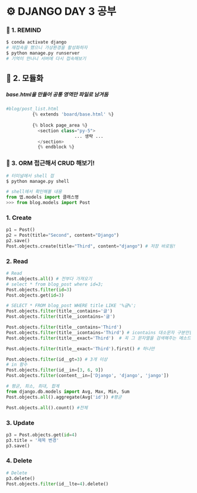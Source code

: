 # ⚙️ DJANGO DAY 3 공부

### 📜 1. REMIND

```python
$ conda activate django
# 재접속을 했으니 가상환경을 활성화하자
$ python manage.py runserver
# 기억이 안나니 서버에 다시 접속해보기 
```

## 🤼 2. 모듈화

##### base.html을 만들어 공통 영역만 파일로 남겨둠

```python
#blog/post_list.html
          {% extends 'board/base.html' %}
					
          {% block page_area %}
            <section class="py-5">
						  ... 생략 ...
            </section>
            {% endblock %}
```

### 👊 3. ORM 접근해서 CRUD 해보기!

```python
# 터미널에서 shell 접
$ python manage.py shell  
```

```python
# shell에서 확인해볼 내용
from 앱.models import 클래스명 
>>> from blog.models import Post
```

### 1. Create

```python
p1 = Post() 
p2 = Post(title="Second", content="Django")
p2.save()
Post.objects.create(title="Third", content="django") # 저장 바로됨!
```

### 2. Read

```python
# Read
Post.objects.all() # 전부다 가져오기
# select * from blog_post where id=3;
Post.objects.filter(id=3)
Post.objects.get(id=3)

# SELECT * FROM blog_post WHERE title LIKE '%글%';
Post.objects.filter(title__contains='글') 
Post.objects.filter(title__icontains='글')

Post.objects.filter(title__contains='Third')  
Post.objects.filter(title__icontains='Third') # icontains 대소문자 구분안함
Post.objects.filter(title__exact='Third')  # 꼭 그 문자열을 검색해주는 메소드

Post.objects.filter(title__exact='Third').first() # 하나만

Post.objects.filter(id__gt=3) # 3개 이상
# in 함수
Post.objects.filter(id__in=[3, 6, 9])
Post.objects.filter(content__in=['Django', 'django', 'jango'])

# 평균, 최소, 최대, 합계
from django.db.models import Avg, Max, Min, Sum
Post.objects.all().aggregate(Avg('id')) #평균

Post.objects.all().count() #전체

```

### 3. Update

```python
p3 = Post.objects.get(id=4)
p3.title = '제목 변경'
p3.save()
```

### 4. Delete

```python
# Delete
p3.delete()
Post.objects.filter(id__lte=4).delete()
```


